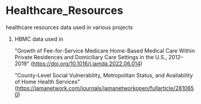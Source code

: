 # Healthcare_Resources
healthcare resources data used in various projects

1. HBMC data used in
   
     "Growth of Fee-for-Service Medicare Home-Based Medical Care Within Private Residences and Domiciliary Care Settings in the U.S., 2012–2019"         (https://doi.org/10.1016/j.jamda.2022.06.014)
   
     "County-Level Social Vulnerability, Metropolitan Status, and Availability of Home Health Services"    (https://jamanetwork.com/journals/jamanetworkopen/fullarticle/2810650)
